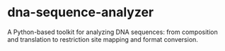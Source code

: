 # dna-sequence-analyzer
A Python-based toolkit for analyzing DNA sequences: from composition and translation to restriction site mapping and format conversion.
